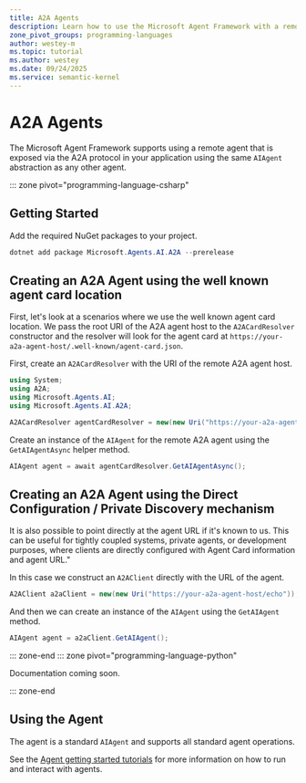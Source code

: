 ```yaml
---
title: A2A Agents
description: Learn how to use the Microsoft Agent Framework with a remote A2A service.
zone_pivot_groups: programming-languages
author: westey-m
ms.topic: tutorial
ms.author: westey
ms.date: 09/24/2025
ms.service: semantic-kernel
---
```


# A2A Agents

The Microsoft Agent Framework supports using a remote agent that is exposed via the A2A protocol in your application using the same `AIAgent` abstraction as any other agent.

::: zone pivot="programming-language-csharp"

## Getting Started

Add the required NuGet packages to your project.

```powershell
dotnet add package Microsoft.Agents.AI.A2A --prerelease
```

## Creating an A2A Agent using the well known agent card location

First, let's look at a scenarios where we use the well known agent card location.
We pass the root URI of the A2A agent host to the `A2ACardResolver` constructor
and the resolver will look for the agent card at `https://your-a2a-agent-host/.well-known/agent-card.json`.

First, create an `A2ACardResolver` with the URI of the remote A2A agent host.

```csharp
using System;
using A2A;
using Microsoft.Agents.AI;
using Microsoft.Agents.AI.A2A;

A2ACardResolver agentCardResolver = new(new Uri("https://your-a2a-agent-host"));
```

Create an instance of the `AIAgent` for the remote A2A agent using the `GetAIAgentAsync` helper method.

```csharp
AIAgent agent = await agentCardResolver.GetAIAgentAsync();
```

## Creating an A2A Agent using the Direct Configuration / Private Discovery mechanism

It is also possible to point directly at the agent URL if it's known to us. This can be useful for tightly coupled systems, private agents, or development purposes, where clients are directly configured with Agent Card information and agent URL."

In this case we construct an `A2AClient` directly with the URL of the agent.

```csharp
A2AClient a2aClient = new(new Uri("https://your-a2a-agent-host/echo"));
```

And then we can create an instance of the `AIAgent` using the `GetAIAgent` method.

```csharp
AIAgent agent = a2aClient.GetAIAgent();
```

::: zone-end
::: zone pivot="programming-language-python"

Documentation coming soon.

::: zone-end

## Using the Agent

The agent is a standard `AIAgent` and supports all standard agent operations.

See the [Agent getting started tutorials](../../../tutorials/overview.md) for more information on how to run and interact with agents.
